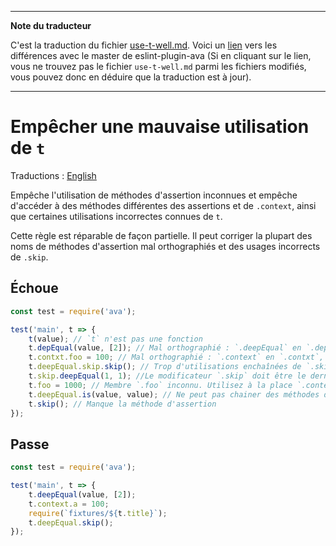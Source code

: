 ___
**Note du traducteur**

C'est la traduction du fichier [use-t-well.md](https://github.com/avajs/eslint-plugin-ava/blob/main/docs/rules/use-t-well.md). Voici un [lien](https://github.com/avajs/eslint-plugin-ava/compare/dee1802d39e22aec0915d5067062356f5abfbd84...main#diff-eef782cbcc5b495f41ea81eab8af21e986f56bafb1fe515f041fe9e22fe7cf57) vers les différences avec le master de eslint-plugin-ava (Si en cliquant sur le lien, vous ne trouvez pas le fichier `use-t-well.md` parmi les fichiers modifiés, vous pouvez donc en déduire que la traduction est à jour).
___
# Empêcher une mauvaise utilisation de `t`

Traductions : [English](https://github.com/avajs/eslint-plugin-ava/blob/main/docs/rules/use-t-well.md)

Empêche l'utilisation de méthodes d'assertion inconnues et empêche d'accéder à des méthodes différentes des assertions et de `.context`, ainsi que certaines utilisations incorrectes connues de `t`.

Cette règle est réparable de façon partielle. Il peut corriger la plupart des noms de méthodes d'assertion mal orthographiés et des usages incorrects de `.skip`.

## Échoue

```js
const test = require('ava');

test('main', t => {
	t(value); // `t` n'est pas une fonction
	t.depEqual(value, [2]); // Mal orthographié : `.deepEqual` en `.depEqual`, réparable
	t.contxt.foo = 100; // Mal orthographié : `.context` en `.contxt`, réparable
	t.deepEqual.skip.skip(); // Trop d'utilisations enchaînées de `.skip`, réparable
	t.skip.deepEqual(1, 1); //Le modificateur `.skip` doit être le dernier de la chaîne, réparable
	t.foo = 1000; // Membre `.foo` inconnu. Utilisez à la place `.context.foo`
	t.deepEqual.is(value, value); // Ne peut pas chainer des méthodes d'assertion
	t.skip(); // Manque la méthode d'assertion
});
```

## Passe

```js
const test = require('ava');

test('main', t => {
	t.deepEqual(value, [2]);
	t.context.a = 100;
	require(`fixtures/${t.title}`);
	t.deepEqual.skip();
});
```
